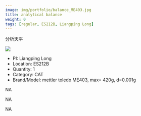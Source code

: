 ```yaml
---
image: img/portfolio/balance_ME403.jpg
title: analytical balance
weight: 0
tags: [regular, ES212B, Liangping Long]
---
```


分析天平

<!--more-->

![](../../img/portfolio/balance_ME403.jpg)

- PI: Liangping Long
- Location: ES212B
- Quantity: 1
- Category: CAT
- Brand/Model: mettler toledo ME403, max= 420g, d=0.001g

NA

NA

NA
